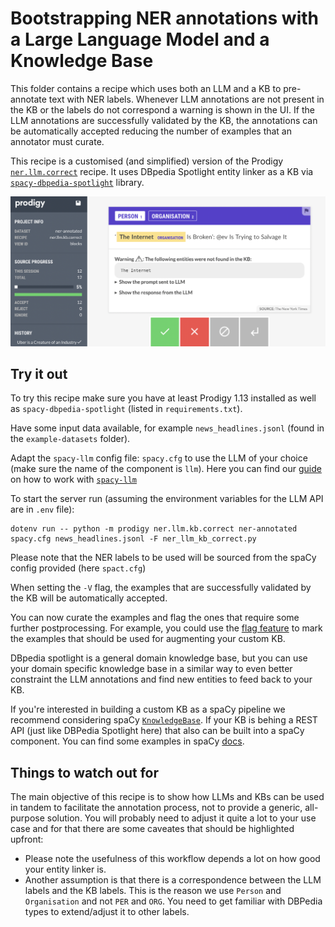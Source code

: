 # Bootstrapping NER annotations with a Large Language Model and a Knowledge Base

This folder contains a recipe which uses both an LLM and a KB to pre-annotate text with NER labels.
Whenever LLM annotations are not present in the KB or the labels do not correspond a warning is shown in the UI.
If the LLM annotations are successfully validated by the KB, the annotations can be automatically accepted reducing the number of examples that an annotator must curate.

This recipe is a customised (and simplified) version of the Prodigy [`ner.llm.correct`](https://prodi.gy/docs/recipes#ner-llm.correct) recipe.
It uses DBpedia Spotlight entity linker as a KB via [`spacy-dbpedia-spotlight`](https://github.com/MartinoMensio/spacy-dbpedia-spotlight) library. 

![](demo.png)

## Try it out 

To try this recipe make sure you have at least Prodigy 1.13 installed as well as `spacy-dbpedia-spotlight` (listed in `requirements.txt`).

Have some input data available, for example `news_headlines.jsonl` (found in the `example-datasets` folder).

Adapt the `spacy-llm` config file: `spacy.cfg` to use the LLM of your choice (make sure the name of the component is `llm`). Here you can find our [guide](https://prodi.gy/docs/large-language-models#getting-started-spacy-llm) on how to work with [`spacy-llm`](https://github.com/explosion/spacy-llm)

To start the server run (assuming the environment variables for the LLM API are in `.env` file):
```
dotenv run -- python -m prodigy ner.llm.kb.correct ner-annotated spacy.cfg news_headlines.jsonl -F ner_llm_kb_correct.py
```

Please note that the NER labels to be used will be sourced from the spaCy config provided (here `spact.cfg`)

When setting the `-V` flag, the examples that are successfully validated by the KB will be automatically accepted.

You can now curate the examples and flag the ones that require some further postprocessing. For example, you could use the [flag feature](https://prodi.gy/docs/api-web-app#flagging) to mark the examples that should be used for augmenting your custom KB.

DBpedia spotlight is a general domain knowledge base, but you can use your domain specific knowledge base in a similar way to even better constraint the LLM annotations and find new entities to feed back to your KB.

If you're interested in building a custom KB as a spaCy pipeline we recommend considering spaCy [`KnowledgeBase`](https://spacy.io/api/kb/#:~:text=The%20KnowledgeBase%20object%20is%20an%20abstract%20class%20providing,as%20its%20frequency%20in%20text%20and%20possible%20aliases.). If your KB is behing a REST API (just like DBPedia Spotlight here) that also can be built into a spaCy component. You can find some examples in spaCy [docs](https://spacy.io/usage/processing-pipelines/#component-example3).

## Things to watch out for

The main objective of this recipe is to show how LLMs and KBs can be used in tandem to facilitate the annotation process, not to provide a generic, all-purpose solution. You will probably need to adjust it quite a lot to your use case and for that there are some caveates that should be highlighted upfront:

* Please note the usefulness of this workflow depends a lot on how good your entity linker is.
* Another assumption is that there is a correspondence between the LLM labels and the KB labels. This is the reason we use `Person` and `Organisation` and not `PER` and `ORG`. You need to get familiar with DBPedia types to extend/adjust it to other labels.
